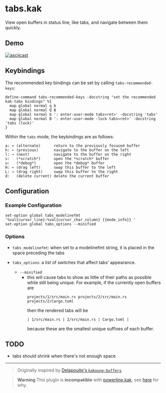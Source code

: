 # tabs.kak

View open buffers in status line, like tabs, and navigate between them quickly.

## Demo
[![asciicast](https://asciinema.org/a/uAg0yrrrafPQVCowu23ISqRUp.svg)](https://asciinema.org/a/uAg0yrrrafPQVCowu23ISqRUp)

## Keybindings
The recommended key bindings can be set by calling `tabs-recommended-keys`:
```
define-command tabs-recommended-keys -docstring "set the recommended kak-tabs bindings" %{
  map global normal q b
  map global normal Q B
  map global normal b ': enter-user-mode tabs<ret>' -docstring 'tabs'
  map global normal B ': enter-user-mode -lock tabs<ret>' -docstring 'tabs (lock)'
}
```
Within the `tabs` mode, the keybindings are as follows:
```
a: ↔ (alternate)      return to the previously focused buffer
h: ← (previous)       navigate to the buffer on the left
l: → (next)           navigate to the buffer on the right
s:   (*scratch*)      open the *scratch* buffer
u:   (*debug*)        open the *debug* buffer
H: ← (drag left)      swap this buffer to the left
L: → (drag right)     swap this buffer to the right
d:   (delete current) delete the current buffer
```

## Configuration

### Example Configuration
```kak
set-option global tabs_modelinefmt '%val{cursor_line}:%val{cursor_char_column} {{mode_info}} '
set-option global tabs_options --minified
```

### Options

- `tabs_modelinefmt`: when set to a modelinefmt string, it is placed in the space preceding the tabs

- `tabs_options`: a list of switches that affect tabs' appearance.
  - `--minified`
    - this will cause tabs to show as little of their paths as possible while still being unique. For example, if the currently open buffers are
      ```
      projects/1/src/main.rs projects/2/src/main.rs projects/2/Cargo.toml
      ```
      then the rendered tabs will be
      ```
      | 1/src/main.rs | 2/src/main.rs | Cargo.toml |
      ```
      because these are the smallest unique suffixes of each buffer.

## TODO
- tabs should shrink when there's not enough space

<hr>

> Originally inspired by [Delapouite's `kakoune-buffers`][1].

> **Warning**
> This plugin is **incompatible** with [powerline.kak][2], see [here][3] for why.


[1]: https://github.com/Delapouite/kakoune-buffers/
[2]: https://github.com/andreyorst/powerline.kak
[3]: https://github.com/enricozb/tabs.kak/issues/1#issuecomment-737410152
